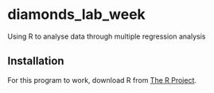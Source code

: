 # diamonds_lab_week

Using R to analyse data through multiple regression analysis

## Installation

For this program to work, download R from [The R Project](https://www.r-project.org/).

